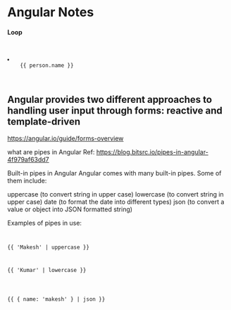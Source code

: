 # Angular Notes

#### Loop
<pre><code>    
<div>
<li *ngFor="let person of people"> 
    {{ person.name }}
</li>
</div>
</code></pre>

 ## Angular provides two different approaches to handling user input through forms: reactive and template-driven
 https://angular.io/guide/forms-overview
 
 what are pipes in Angular
 Ref: https://blog.bitsrc.io/pipes-in-angular-4f979af63dd7
 
Built-in pipes in Angular
Angular comes with many built-in pipes. Some of them include:

<div>
uppercase (to convert string in upper case)
lowercase (to convert string in upper case)
date (to format the date into different types)
json (to convert a value or object into JSON formatted string)
 
Examples of pipes in use:
<pre><code>
<p>{{ 'Makesh' | uppercase }}</p>
<p>{{ 'Kumar' | lowercase }}</p>
 <p>{{ { name: 'makesh' } | json }}</p></pre></code>
</div>
